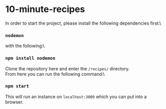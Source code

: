 # 10-minute-recipes

In order to start the project, please install the following dependencies first:\

### `nodemon`

with the following:\

### `npm install nodemon`

Clone the repository here and enter the `/recipes/` directory. \
From here you can run the following command:\

### `npm start`  

This will run an instance on `localhost:3000` which you can put into a browser.
